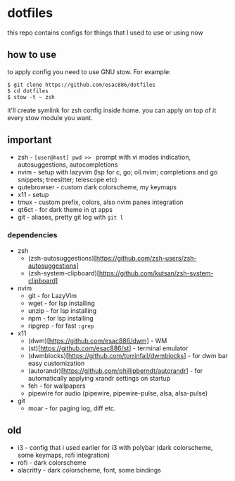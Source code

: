 # dotfiles

this repo contains configs for things that I used to use or using now

## how to use

to apply config you need to use GNU stow. For example:

```shell
$ git clone https://github.com/esac886/dotfiles
$ cd dotfiles
$ stow -t ~ zsh
```

it'll create symlink for zsh config inside home. you can apply on top of it every stow module you want.

## important

- zsh - `[user@host] pwd >> ` prompt with vi modes indication, autosuggestions, autocompletions
- nvim - setup with lazyvim (lsp for c, go; oil.nvim; completions and go snippets; treesitter; telescope etc)
- qutebrowser - custom dark colorscheme, my keymaps
- x11 - setup
- tmux - custom prefix, colors, also nvim panes integration
- qt6ct - for dark theme in qt apps
- git - aliases, pretty git log with `git l`

### dependencies

- zsh
    - (zsh-autosuggestions)[https://github.com/zsh-users/zsh-autosuggestions]
    - (zsh-system-clipboard)[https://github.com/kutsan/zsh-system-clipboard]
- nvim
    - git - for LazyVim
    - wget - for lsp installing
    - unzip - for lsp installing
    - npm - for lsp installing
    - ripgrep - for fast `:grep`
- x11
    - (dwm)[https://github.com/esac886/dwm] - WM
    - (st)[https://github.com/esac886/st] - terminal emulator
    - (dwmblocks)[https://github.com/torrinfail/dwmblocks] - for dwm bar easy customization
    - (autorandr)[https://github.com/phillipberndt/autorandr] - for automatically applying xrandr settings on startup
    - feh - for wallpapers
    - pipewire for audio (pipewire, pipewire-pulse, alsa, alsa-pulse)
- git
    - moar - for paging log, diff etc.

## old

- i3 - config that i used earlier for i3 with polybar (dark colorscheme, some keymaps, rofi integration)
- rofi - dark colorscheme
- alacritty - dark colorscheme, font, some bindings
